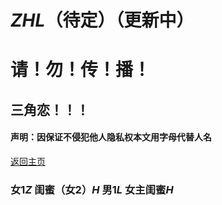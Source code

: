 # *ZHL*（待定）（更新中） 
# 请！勿！传！播！

## 三角恋！！！
#### 声明：因保证不侵犯他人隐私权本文用字母代替人名                                                            
[返回主页](https://normyan01.github.io)
### 女1*Z* 闺蜜（女2）*H* 男1*L* 女主闺蜜*H* 
<!--

## 附：
### 本文仅记录三人一起的事
### [点击此处](https://normyan01.github.io/cp/zhl/zl)查看Z和L
### [点击此处](https://normyan01.github.io/cp/zhl/hl)查看H和L
### [点击此处](https://normyan01.github.io/cp/zhl/zh)查看Z和H
## 正文：
### 正式承认（公开）于：2024.6.11 12:17左右
### 2024.6.12 H不承认，找各种离谱借口
### 2024.6.13 三人一起互动2次
### 2024.6.14 根据某同学的推算（数学），证实他们三个人喜欢程度平衡
### 2024.6.17 物理课上*L*被连累一起站着，*ZH*笑 三个人一起说话3次
### 2024.6.18 英语一道题 他们三个一起错，说话一次 

-->
